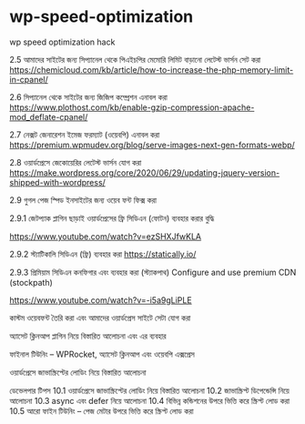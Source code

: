 # wp-speed-optimization
wp speed optimization hack


2.5	আমাদের সাইটের জন্য সিপ্যানেল থেকে পিএইচপির মেমোরি লিমিট বাড়ানো লেটেস্ট ভার্সন সেট করা
https://chemicloud.com/kb/article/how-to-increase-the-php-memory-limit-in-cpanel/

2.6	সিপ্যানেল থেকে সাইটের জন্য জিজিপ কম্প্রেশন এনাবল করা
https://www.plothost.com/kb/enable-gzip-compression-apache-mod_deflate-cpanel/


2.7 নেক্সট জেনারেশন ইমেজ ফরম্যাট (ওয়েবপি) এনাবল করা
https://premium.wpmudev.org/blog/serve-images-next-gen-formats-webp/

2.8	ওয়ার্ডপ্রেসে জেকোয়েরির লেটেস্ট ভার্সন যোগ করা
https://make.wordpress.org/core/2020/06/29/updating-jquery-version-shipped-with-wordpress/

2.9	গুগল পেজ স্পিড ইনসাইটের জন্য ওয়েব ফন্ট ফিক্স করা


2.9.1 জেটপ্যাক প্লাগিন ছাড়াই ওয়ার্ডপ্রেসের ফ্রি সিডিএন (ফোটন) ব্যবহার করার বুদ্ধি

https://www.youtube.com/watch?v=ezSHXJfwKLA


2.9.2 স্ট্যাটিকালি সিডিএন (ফ্রি) ব্যবহার করা
https://statically.io/


2.9.3
প্রিমিয়াম সিডিএন কনফিগার এবং ব্যবহার করা (স্ট্যাকপাথ)
Configure and use premium CDN (stockpath)

https://www.youtube.com/watch?v=-i5a9gLiPLE




কাস্টম ওয়েবফন্ট তৈরি করা এবং আমাদের ওয়ার্ডপ্রেস সাইটে সেটা যোগ করা


অ্যাসেট ক্লিনআপ প্লাগিন নিয়ে বিস্তারিত আলোচনা এবং এর ব্যবহার

ফাইনাল টিউনিং – WPRocket, অ্যাসেট ক্লিনআপ এবং ওয়েবপি এক্সপ্রেস

ওয়ার্ডপ্রেসে জাভাস্ক্রিপ্টের লোডিং নিয়ে বিস্তারিত আলোচনা


ডেভেলপার টিপস
10.1	ওয়ার্ডপ্রেসে জাভাস্ক্রিপ্টের লোডিং নিয়ে বিস্তারিত আলোচনা
10.2	জাভাস্ক্রিপ্ট ডিপেন্ডেন্সি নিয়ে আলোচনা
10.3	async এবং defer নিয়ে আলোচনা
10.4	বিভিন্ন কন্ডিশনের উপরে ভিত্তি করে স্ক্রিপ্ট লোড করা
10.5	আরো ফাইন টিউনিং – পেজ মেটার উপরে ভিত্তি করে স্ক্রিপ্ট লোড করা


